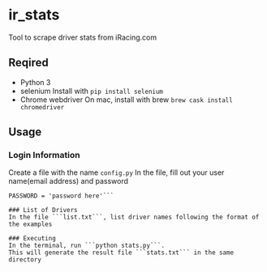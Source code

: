 # ir_stats
Tool to scrape driver stats from iRacing.com

## Reqired 
- Python 3
- selenium
  Install with ```pip install selenium```
- Chrome webdriver
  On mac, install with brew ```brew cask install chromedriver```

## Usage
### Login Information
Create a file with the name ```config.py```
In the file, fill out your user name(email address) and password
```USERNAME = 'username here'
PASSWORD = 'password here'```

### List of Drivers
In the file ```list.txt```, list driver names following the format of the examples

### Executing
In the terminal, run ```python stats.py```.
This will generate the result file ```stats.txt``` in the same directory
